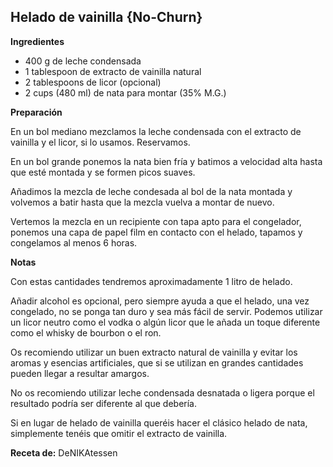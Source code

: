 ## Helado de vainilla {No-Churn}

**Ingredientes**

- 400 g de leche condensada
- 1 tablespoon de extracto de vainilla natural
- 2 tablespoons de licor (opcional)
- 2 cups (480 ml) de nata para montar (35% M.G.)

**Preparación**

En un bol mediano mezclamos la leche condensada con el extracto de vainilla y el licor, si lo usamos. Reservamos.

En un bol grande ponemos la nata bien fría y batimos a velocidad alta hasta que esté montada y se formen picos suaves. 

Añadimos la mezcla de leche condesada al bol de la nata montada y volvemos a batir hasta que la mezcla vuelva a montar de nuevo.

Vertemos la mezcla en un recipiente con tapa apto para el congelador, ponemos una capa de papel film en contacto con el helado, tapamos y congelamos al menos 6 horas.

**Notas**

Con estas cantidades tendremos aproximadamente 1 litro de helado.

Añadir alcohol es opcional, pero siempre ayuda a que el helado, una vez congelado, no se ponga tan duro y sea más fácil de servir. Podemos utilizar un licor neutro como el vodka o algún licor que le añada un toque diferente como el whisky de bourbon o el ron.

Os recomiendo utilizar un buen extracto natural de vainilla y evitar los aromas y esencias artificiales, que si se utilizan en grandes cantidades pueden llegar a resultar amargos.

No os recomiendo utilizar leche condensada desnatada o ligera porque el resultado podría ser diferente al que debería.

Si en lugar de helado de vainilla queréis hacer el clásico helado de nata, simplemente tenéis que omitir el extracto de vainilla.

**Receta de:** DeNIKAtessen